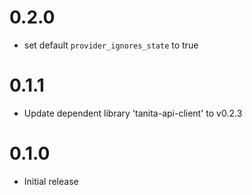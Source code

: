 # 0.2.0

- set default `provider_ignores_state` to true

# 0.1.1

- Update dependent library 'tanita-api-client' to v0.2.3

# 0.1.0

- Initial release
